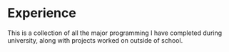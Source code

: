 # Experience
This is a collection of all the major programming I have completed during university, along with projects worked on outside of school.

